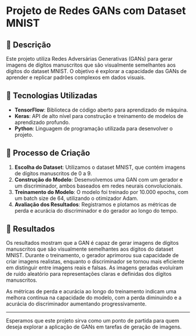 # Projeto de Redes GANs com Dataset MNIST

## 📒 Descrição
Este projeto utiliza Redes Adversárias Generativas (GANs) para gerar imagens de dígitos manuscritos que são visualmente semelhantes aos dígitos do dataset MNIST. O objetivo é explorar a capacidade das GANs de aprender e replicar padrões complexos em dados visuais.

## 🤖 Tecnologias Utilizadas
- **TensorFlow**: Biblioteca de código aberto para aprendizado de máquina.
- **Keras**: API de alto nível para construção e treinamento de modelos de aprendizado profundo.
- **Python**: Linguagem de programação utilizada para desenvolver o projeto.

## 🧐 Processo de Criação
1. **Escolha do Dataset**: Utilizamos o dataset MNIST, que contém imagens de dígitos manuscritos de 0 a 9.
2. **Construção do Modelo**: Desenvolvemos uma GAN com um gerador e um discriminador, ambos baseados em redes neurais convolucionais.
3. **Treinamento do Modelo**: O modelo foi treinado por 10.000 epochs, com um batch size de 64, utilizando o otimizador Adam.
4. **Avaliação dos Resultados**: Registramos e plotamos as métricas de perda e acurácia do discriminador e do gerador ao longo do tempo.

## 🚀 Resultados
Os resultados mostram que a GAN é capaz de gerar imagens de dígitos manuscritos que são visualmente semelhantes aos dígitos do dataset MNIST. Durante o treinamento, o gerador aprimorou sua capacidade de criar imagens realistas, enquanto o discriminador se tornou mais eficiente em distinguir entre imagens reais e falsas. As imagens geradas evoluíram de ruído aleatório para representações claras e definidas dos dígitos manuscritos.

As métricas de perda e acurácia ao longo do treinamento indicam uma melhora contínua na capacidade do modelo, com a perda diminuindo e a acurácia do discriminador aumentando progressivamente.

---

Esperamos que este projeto sirva como um ponto de partida para quem deseja explorar a aplicação de GANs em tarefas de geração de imagens.
